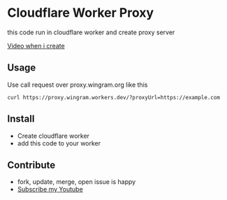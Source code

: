# Cloudflare Worker Proxy

this code run in cloudflare worker and create proxy server

[Video when i create](https://youtu.be/DjjPk6CRUlg?si=8jvdAESYC2y0fZxP)

## Usage
Use call request over proxy.wingram.org like this 
```
curl https://proxy.wingram.workers.dev/?proxyUrl=https://example.com
```

## Install
- Create cloudflare worker
- add this code to your worker

## Contribute
- fork, update, merge, open issue is happy
- [Subscribe my Youtube](https://www.youtube.com/@WingramOrg)